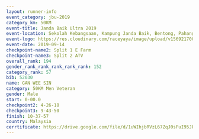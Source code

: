 ```yaml
---
layout: runner-info 
event_category: jbu-2019 
category_km: 50KM 
event-title: Janda Baik Ultra 2019 
event-location: Sekolah Kebangsaan, Kampung Janda Baik, Bentong, Pahang, Malaysia 
event-logo: https://res.cloudinary.com/raceyaya/image/upload/v1569217009/logo/janda-baik_vch1pc.jpg 
event-date: 2019-09-14 
checkpoint-name2: Split 1 E Farm 
checkpoint-name3: Split 2 ATV 
overall_rank: 194
gender_rank_rank_rank_rank_rank: 152
category_rank: 57
bib: 52030
name: GAN WEE SIN
category: 50KM Men Veteran
gender: Male
start: 0-00.0
checkpoint2: 4-26-18
checkpoint3: 9-43-50
finish: 10-37-57
country: Malaysia
cerrtificate: https://drive.google.com/file/d/1uWIhjbRVzL67ZqJ0sFuI95JkkIqUPWJa/view?usp=sharing
---
```

